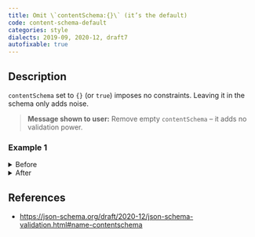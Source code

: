```yaml
---
title: Omit \`contentSchema:{}\` (it’s the default)
code: content-schema-default
categories: style
dialects: 2019-09, 2020-12, draft7
autofixable: true
---
```


## Description
`contentSchema` set to `{}` (or `true`) imposes no constraints. Leaving it in the schema only adds noise.

> **Message shown to user:**
> Remove empty `contentSchema` – it adds no validation power.

### Example 1
<details><summary>Before</summary>
```json
{
  "$schema": "https://json-schema.org/draft/2020-12/schema",
  "type": "string",
  "contentSchema": {}
}
```
</details>

<details><summary>After</summary>
```json
{
  "$schema": "https://json-schema.org/draft/2020-12/schema",
  "type": "string"
}
```
</details>

## References
* <https://json-schema.org/draft/2020-12/json-schema-validation.html#name-contentschema>
